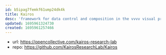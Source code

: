```yaml
---
id: b5ipag7femkf61ump24dk4k
title: Kairos
desc: 'framework for data control and composition in the vvvv visual programming environment'
updated: 1695961324730
created: 1695961257466
---
```


- url: https://opencollective.com/kairos-research-lab
- repo: https://github.com/KairosResearchLab/Kairos